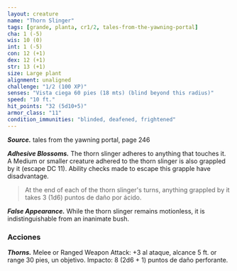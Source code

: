 ```yaml
---
layout: creature
name: "Thorn Slinger"
tags: [grande, planta, cr1/2, tales-from-the-yawning-portal]
cha: 1 (-5)
wis: 10 (0)
int: 1 (-5)
con: 12 (+1)
dex: 12 (+1)
str: 13 (+1)
size: Large plant
alignment: unaligned
challenge: "1/2 (100 XP)"
senses: "Vista ciega 60 pies (18 mts) (blind beyond this radius)"
speed: "10 ft."
hit_points: "32 (5d10+5)"
armor_class: "11"
condition_immunities: "blinded, deafened, frightened"
---
```


***Source.*** tales from the yawning portal,  page 246

***Adhesive Blossoms.*** The thorn slinger adheres to anything that touches it. A Medium or smaller creature adhered to the thorn slinger is also grappled by it (escape DC 11). Ability checks made to escape this grapple have disadvantage.

>At the end of each of the thorn slinger's turns, anything grappled by it takes 3 (1d6) puntos de daño por ácido.

***False Appearance.*** While the thorn slinger remains motionless, it is indistinguishable from an inanimate bush.

### Acciones

***Thorns.*** Melee or Ranged Weapon Attack: +3 al ataque, alcance 5 ft. or range 30 pies, un objetivo. Impacto: 8 (2d6 + 1) puntos de daño perforante.